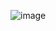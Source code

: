 ![image](https://github.com/ilrexho2011/Project-EULER-Possible-Solutions-Problems-201_to_300/assets/61479363/c70e6c5f-6120-4705-b65c-6e5cbd22ed58)


